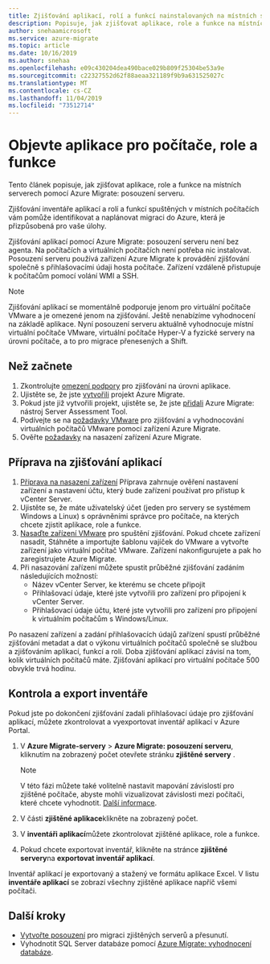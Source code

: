 ```yaml
---
title: Zjišťování aplikací, rolí a funkcí nainstalovaných na místních serverech pomocí posouzení Azure Migrate serveru
description: Popisuje, jak zjišťovat aplikace, role a funkce na místních serverech pomocí vyhodnocení Azure Migrate serveru.
author: snehaamicrosoft
ms.service: azure-migrate
ms.topic: article
ms.date: 10/16/2019
ms.author: snehaa
ms.openlocfilehash: e09c430204dea490bace029b809f25304be53a9e
ms.sourcegitcommit: c22327552d62f88aeaa321189f9b9a631525027c
ms.translationtype: MT
ms.contentlocale: cs-CZ
ms.lasthandoff: 11/04/2019
ms.locfileid: "73512714"
---
```

# <a name="discover-machine-apps-roles-and-features"></a>Objevte aplikace pro počítače, role a funkce 

Tento článek popisuje, jak zjišťovat aplikace, role a funkce na místních serverech pomocí Azure Migrate: posouzení serveru.

Zjišťování inventáře aplikací a rolí a funkcí spuštěných v místních počítačích vám pomůže identifikovat a naplánovat migraci do Azure, která je přizpůsobená pro vaše úlohy. 

Zjišťování aplikací pomocí Azure Migrate: posouzení serveru není bez agenta. Na počítačích a virtuálních počítačích není potřeba nic instalovat. Posouzení serveru používá zařízení Azure Migrate k provádění zjišťování společně s přihlašovacími údaji hosta počítače. Zařízení vzdáleně přistupuje k počítačům pomocí volání WMI a SSH. 

> [!NOTE]
> Zjišťování aplikací se momentálně podporuje jenom pro virtuální počítače VMware a je omezené jenom na zjišťování. Ještě nenabízíme vyhodnocení na základě aplikace.  Nyní posouzení serveru aktuálně vyhodnocuje místní virtuální počítače VMware, virtuální počítače Hyper-V a fyzické servery na úrovni počítače, a to pro migrace přenesených a Shift.


## <a name="before-you-start"></a>Než začnete

1. Zkontrolujte [omezení podpory](migrate-support-matrix-vmware.md#application-discovery) pro zjišťování na úrovni aplikace.
2. Ujistěte se, že jste [vytvořili](how-to-add-tool-first-time.md) projekt Azure Migrate.
3. Pokud jste již vytvořili projekt, ujistěte se, že jste [přidali](how-to-assess.md) Azure Migrate: nástroj Server Assessment Tool.
4. Podívejte se na [požadavky VMware](migrate-support-matrix-vmware.md#assessment-vcenter-server-requirements) pro zjišťování a vyhodnocování virtuálních počítačů VMware pomocí zařízení Azure Migrate.
4. Ověřte [požadavky](migrate-support-matrix-vmware.md#assessment-appliance-requirements) na nasazení zařízení Azure Migrate.

## <a name="prepare-for-app-discovery"></a>Příprava na zjišťování aplikací

1. [Příprava na nasazení zařízení](https://docs.microsoft.com/azure/migrate/tutorial-prepare-vmware) Příprava zahrnuje ověření nastavení zařízení a nastavení účtu, který bude zařízení používat pro přístup k vCenter Server.
2. Ujistěte se, že máte uživatelský účet (jeden pro servery se systémem Windows a Linux) s oprávněními správce pro počítače, na kterých chcete zjistit aplikace, role a funkce.
3. [Nasaďte zařízení VMware](how-to-set-up-appliance-vmware.md) pro spuštění zjišťování. Pokud chcete zařízení nasadit, Stáhněte a importujte šablonu vajíček do VMware a vytvořte zařízení jako virtuální počítač VMware. Zařízení nakonfigurujete a pak ho zaregistrujete Azure Migrate.
2. Při nasazování zařízení můžete spustit průběžné zjišťování zadáním následujících možností:
    - Název vCenter Server, ke kterému se chcete připojit
    - Přihlašovací údaje, které jste vytvořili pro zařízení pro připojení k vCenter Server.
    - Přihlašovací údaje účtu, které jste vytvořili pro zařízení pro připojení k virtuálním počítačům s Windows/Linux.

Po nasazení zařízení a zadání přihlašovacích údajů zařízení spustí průběžné zjišťování metadat a dat o výkonu virtuálních počítačů společně se službou a zjišťováním aplikací, funkcí a rolí.  Doba zjišťování aplikací závisí na tom, kolik virtuálních počítačů máte. Zjišťování aplikací pro virtuální počítače 500 obvykle trvá hodinu.

## <a name="review-and-export-the-inventory"></a>Kontrola a export inventáře

Pokud jste po dokončení zjišťování zadali přihlašovací údaje pro zjišťování aplikací, můžete zkontrolovat a vyexportovat inventář aplikací v Azure Portal. 

1. V **Azure Migrate-servery** > **Azure Migrate: posouzení serveru**, kliknutím na zobrazený počet otevřete stránku **zjištěné servery** .

    > [!NOTE]
    > V této fázi můžete také volitelně nastavit mapování závislostí pro zjištěné počítače, abyste mohli vizualizovat závislosti mezi počítači, které chcete vyhodnotit. [Další informace](how-to-create-group-machine-dependencies.md).

2. V části **zjištěné aplikace**klikněte na zobrazený počet.
3. V **inventáři aplikací**můžete zkontrolovat zjištěné aplikace, role a funkce.
4. Pokud chcete exportovat inventář, klikněte na stránce **zjištěné servery**na **exportovat inventář aplikací**.

Inventář aplikací je exportovaný a stažený ve formátu aplikace Excel. V listu **inventáře aplikací** se zobrazí všechny zjištěné aplikace napříč všemi počítači.

## <a name="next-steps"></a>Další kroky

- [Vytvořte posouzení](how-to-create-assessment.md) pro migraci zjištěných serverů a přesunutí.
- Vyhodnotit SQL Server databáze pomocí [Azure Migrate: vyhodnocení databáze](https://docs.microsoft.com/sql/dma/dma-assess-sql-data-estate-to-sqldb?view=sql-server-2017).
